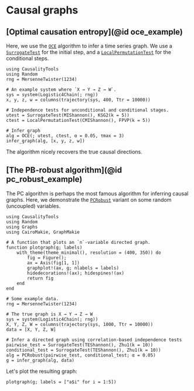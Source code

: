 # Causal graphs

## [Optimal causation entropy](@id oce_example)

Here, we use the [`OCE`](@ref) algorithm to infer a time series graph. We use a
[`SurrogateTest`](@ref) for the initial step, and a [`LocalPermutationTest`](@ref)
for the conditional steps.

```@docs
using CausalityTools
using Random
rng = MersenneTwister(1234)

# An example system where `X → Y → Z → W`.
sys = system(Logistic4Chain(; rng))
x, y, z, w = columns(trajectory(sys, 400, Ttr = 10000))

# Independence tests for unconditional and conditional stages.
utest = SurrogateTest(MIShannon(), KSG2(k = 5))
ctest = LocalPermutationTest(CMIShannon(), FPVP(k = 5))

# Infer graph
alg = OCE(; utest, ctest, α = 0.05, τmax = 3)
infer_graph(alg, [x, y, z, w])
```

The algorithm nicely recovers the true causal directions.

## [The PB-robust algorithm](@id pc_robust_example)

The PC algorithm is perhaps the most famous algorithm for inferring causal graphs.
Here, we demonstrate the [`PCRobust`](@ref) variant on some random (uncoupled)
variables.

```@example causalgraph_corr
using CausalityTools
using Random
using Graphs
using CairoMakie, GraphMakie

# A function that plots an `n`-variable directed graph.
function plotgraph(g; labels)
    with_theme(theme_minimal(), resolution = (400, 350)) do
        fig = Figure();
        ax = Axis(fig[1, 1])
        graphplot!(ax, g; nlabels = labels)
        hidedecorations!(ax); hidespines!(ax)
        return fig
    end
end

# Some example data.
rng = MersenneTwister(1234)

# The true graph is X → Y → Z → W
sys = system(Logistic4Chain(; rng))
X, Y, Z, W = columns(trajectory(sys, 1000, Ttr = 10000))
data = [X, Y, Z, W]

# Infer a directed graph using correlation-based independence tests
pairwise_test = SurrogateTest(TEShannon(), Zhu1(k = 10))
conditional_test = SurrogateTest(TEShannon(), Zhu1(k = 10)) 
alg = PCRobust(pairwise_test, conditional_test; α = 0.05)
g = infer_graph(alg, data)
```

Let's plot the resulting graph:

```@example causalgraph_corr
plotgraph(g; labels = ["a$i" for i = 1:5])
```
